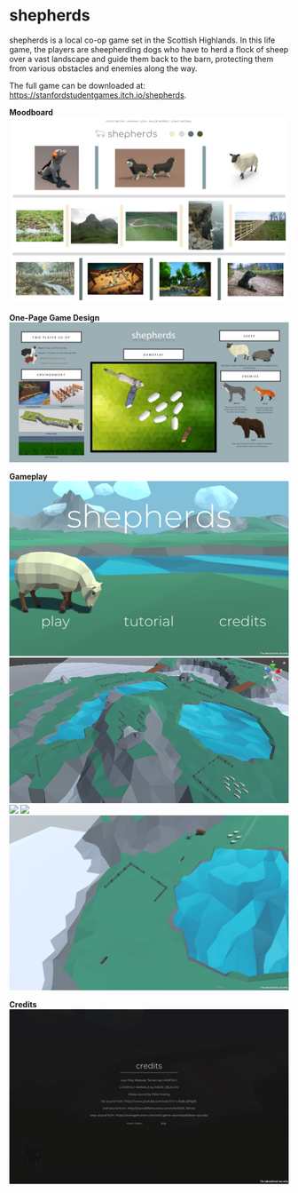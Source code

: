 # shepherds
shepherds is a local co-op game set in the Scottish Highlands. In this life game, the players are sheepherding dogs who have to herd a flock of sheep over a vast landscape and guide them back to the barn, protecting them from various obstacles and enemies along the way. 

The full game can be downloaded at: https://stanfordstudentgames.itch.io/shepherds. 

**Moodboard**
![](shepherds%20Mood%20Board.png)

**One-Page Game Design**
![](shepherds%20One%20Page%20Game%20Design-1.jpg)

**Gameplay**
![](titlescreen.png)
![](Screenshot%202018-11-17%20at%2011.50.06%20PM.png)
![](image1.gif)
![](gif2.gif)
![](wolfandbear.png)

**Credits**
![](Screenshot%202018-11-17%20at%2011.48.38%20PM.png)
